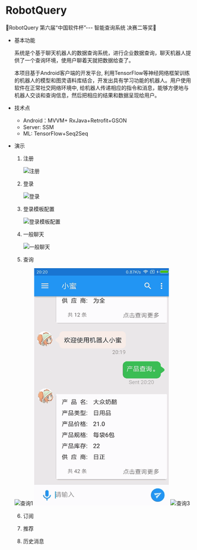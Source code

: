 # RobotQuery
🎨RobotQuery 第六届“中国软件杯”--- 智能查询系统 决赛二等奖🌮

- 基本功能

  系统是个基于聊天机器人的数据查询系统，进行企业数据查询，聊天机器人提供了一个查询环境，使用户聊着天就把数据给查了。

  本项目基于Android客户端的开发平台, 利用TensorFlow等神经网络框架训练的机器人的模型和图灵语料库结合，开发出具有学习功能的机器人。用户使用软件在正常社交网络环境中, 给机器人传递相应的指令和消息，能够方便地与机器人交谈和查询信息，然后把相应的结果和数据呈现给用户。

- 技术点

  - Android：MVVM+ RxJava+Retrofit+GSON
  - Server: SSM
  - ML: TensorFlow+Seq2Seq

- 演示

  1. 注册

     ![注册](/other/GIF图片/注册.gif)

  2. 登录

     ![登录](/other/GIF图片/登录.gif)

  3. 登录模板配置

     ![登录模板配置](/other/GIF图片/登录模板配置.gif)

  4. 一般聊天
  
	 ![一般聊天](/other/GIF图片/一般聊天.gif)
	
  5. 查询

  ![查询1](/other/GIF图片/查询1.gif)  ![查询2](/other/GIF图片/查询2.gif)  ![查询3](/other/GIF图片/查询3.gif)
  
  6. 订阅

  7. 推荐

  8. 历史消息

